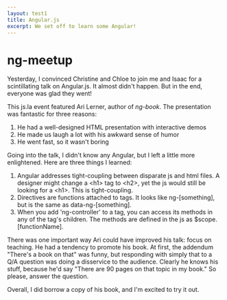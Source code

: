 ```yaml
---
layout: test1
title: Angular.js
excerpt: We set off to learn some Angular!
---
```

# ng-meetup

Yesterday, I convinced Christine and Chloe to join me and Isaac for a scintillating talk on Angular.js. It almost didn't happen. But in the end, everyone was glad they went!

This js.la event featured Ari Lerner, author of *ng-book*. The presentation was fantastic for three reasons:

1. He had a well-designed HTML presentation with interactive demos
2. He made us laugh a lot with his awkward sense of humor
3. He went fast, so it wasn't boring

Going into the talk, I didn't know any Angular, but I left a little more enlightened. Here are three things I learned:

1. Angular addresses tight-coupling between disparate js and html files. A designer might change a \<h1\> tag to \<h2\>, yet the js would still be looking for a \<h1\>. This is tight-coupling.
2. Directives are functions attached to tags. It looks like ng-[something], but is the same as data-ng-[something].
3. When you add 'ng-controller' to a tag, you can access its methods in any of the tag's children. The methods are defined in the js as $scope.[functionName].

There was one important way Ari could have improved his talk: focus on teaching. He had a tendency to promote his book. At first, the addendum "There's a book on that" was funny, but responding with simply that to a Q/A question was doing a disservice to the audience. Clearly he knows his stuff, because he'd say "There are 90 pages on that topic in my book." So please, answer the question.

Overall, I did borrow a copy of his book, and I'm excited to try it out.